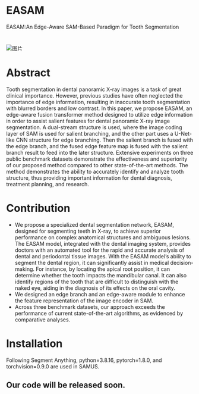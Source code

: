 # EASAM
EASAM:An Edge-Aware SAM-Based Paradigm for Tooth Segmentation
# 
![图片](https://github.com/user-attachments/assets/263c131d-b80b-4400-94a8-6400433595bf)

# Abstract
Tooth segmentation in dental panoramic X-ray images is a task of great clinical importance. However, previous studies have often neglected the importance of edge information, resulting in inaccurate tooth segmentation with blurred borders and low contrast. In this paper, we propose EASAM, an edge-aware fusion transformer method designed to utilize edge information in order to assist salient features for dental panoramic X-ray image segmentation. A dual-stream structure is used, where the image coding layer of SAM is used for salient branching, and the other part uses a U-Net-like CNN structure for edge branching. Then the salient branch is fused with the edge branch, and the fused edge feature map is fused with the salient branch result to feed into the later structure. Extensive experiments on three public benchmark datasets demonstrate the effectiveness and superiority of our proposed method compared to other state-of-the-art methods. The method demonstrates the ability to accurately identify and analyze tooth structure, thus providing important information for dental diagnosis, treatment planning, and research.
# Contribution
- We propose a specialized dental segmentation network, EASAM, designed for segmenting teeth in X-ray, to achieve superior performance on complex anatomical structures and ambiguous lesions. The EASAM model, integrated with the dental imaging system, provides doctors with an automated tool for the rapid and accurate analysis of dental and periodontal tissue images. With the EASAM model’s ability to segment the dental region, it can significantly assist in medical decision-making. For instance, by locating the apical root position, it can determine whether the tooth impacts the mandibular canal. It can also identify regions of the tooth that are difficult to distinguish with the naked eye, aiding in the diagnosis of its effects on the oral cavity.
- We designed an edge branch and an edge-aware module to enhance the feature representation of the image encoder in SAM.
- Across three benchmark datasets, our approach exceeds the performance of current state-of-the-art algorithms, as evidenced by comparative analyses.
# Installation
Following Segment Anything, python=3.8.16, pytorch=1.8.0, and torchvision=0.9.0 are used in SAMUS.
## Our code will be released soon.

